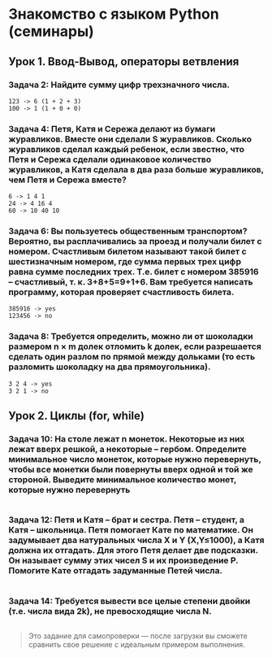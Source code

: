 # Знакомство с языком Python (семинары)

## Урок 1. Ввод-Вывод, операторы ветвления

### **Задача 2: Найдите сумму цифр трехзначного числа.** 
```
123 -> 6 (1 + 2 + 3)
100 -> 1 (1 + 0 + 0)
```
### **Задача 4: Петя, Катя и Сережа делают из бумаги журавликов. Вместе они сделали S журавликов. Сколько журавликов сделал каждый ребенок, если звестно, что Петя и Сережа сделали одинаковое количество журавликов, а Катя сделала в два раза больше журавликов, чем Петя и Сережа вместе?**
```
6 -> 1 4 1
24 -> 4 16 4
60 -> 10 40 10
```
### **Задача 6: Вы пользуетесь общественным транспортом? Вероятно, вы расплачивались за проезд и получали билет с номером. Счастливым билетом называют такой билет с шестизначным номером, где сумма первых трех цифр равна сумме последних трех. Т.е. билет с номером 385916 – счастливый, т. к. 3+8+5=9+1+6. Вам требуется написать программу, которая проверяет счастливость билета.**
```
385916 -> yes
123456 -> no
```
### **Задача 8: Требуется определить, можно ли от шоколадки размером n × m долек отломить k долек, если разрешается сделать один разлом по прямой между дольками (то есть разломить шоколадку на два прямоугольника).**
```
3 2 4 -> yes
3 2 1 -> no
```

## Урок 2. Циклы (for, while)

### **Задача 10: На столе лежат n монеток. Некоторые из них лежат вверх решкой, а некоторые – гербом. Определите минимальное число монеток, которые нужно перевернуть, чтобы все монетки были повернуты вверх одной и той же стороной. Выведите минимальное количество монет, которые нужно перевернуть**
```
```
### **Задача 12: Петя и Катя – брат и сестра. Петя – студент, а Катя – школьница. Петя помогает Кате по математике. Он задумывает два натуральных числа X и Y (X,Y≤1000), а Катя должна их отгадать. Для этого Петя делает две подсказки. Он называет сумму этих чисел S и их произведение P. Помогите Кате отгадать задуманные Петей числа.**
```
```
### **Задача 14: Требуется вывести все целые степени двойки (т.е. числа вида 2k), не превосходящие числа N.**
```
```
>Это задание для самопроверки — после загрузки вы сможете сравнить свое решение с идеальным примером выполнения.
